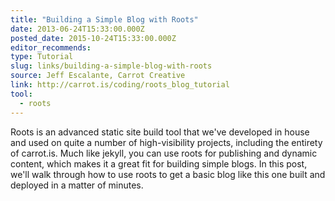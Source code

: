 ```yaml
---
title: "Building a Simple Blog with Roots"
date: 2013-06-24T15:33:00.000Z
posted_date: 2015-10-24T15:33:00.000Z
editor_recommends:
type: Tutorial
slug: links/building-a-simple-blog-with-roots
source: Jeff Escalante, Carrot Creative
link: http://carrot.is/coding/roots_blog_tutorial
tool:
  - roots
---
```

Roots is an advanced static site build tool that we've developed in house and used on quite a number of high-visibility projects, including the entirety of carrot.is. Much like jekyll, you can use roots for publishing and dynamic content, which makes it a great fit for building simple blogs. In this post, we'll walk through how to use roots to get a basic blog like this one built and deployed in a matter of minutes.



